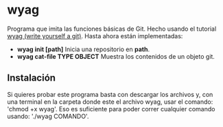 # wyag
Programa que imita las funciones básicas de Git. Hecho usando el tutorial
[wyag (write yourself a git)](https://wyag.thb.lt/).
Hasta ahora están implementadas:
- **wyag init [path]** Inicia una repositorio en **path**.
- **wyag cat-file TYPE OBJECT** Muestra los contenidos de un objeto git.

## Instalación
Si quieres probar este programa basta con descargar los archivos y, con una terminal
en la carpeta donde este el archivo wyag, usar el comando: 'chmod +x wyag'. Eso es suficiente
para poder correr cualquier comando usando: './wyag COMANDO'.
